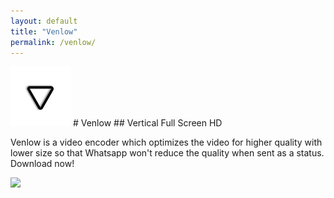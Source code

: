 ```yaml
---
layout: default
title: "Venlow"
permalink: /venlow/
---
```


<img class="app-icon" src="/images/venlow-icon.png"/>
# Venlow
## Vertical Full Screen HD

Venlow is a video encoder which optimizes the video for higher quality with lower size so that Whatsapp won't reduce the quality when sent as a status. Download now!

<div><a class="app-link" id="googleLink" href="https://play.google.com/store/apps/details?id=com.venlow.vertical.fullscreen.whatsapp.video.status"><img class="app-icon" src="/images/badgegoogleplay.png"/></a></div>
